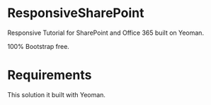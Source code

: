 # ResponsiveSharePoint
Responsive Tutorial for SharePoint and Office 365 built on Yeoman.

100% Bootstrap free.

# Requirements
This solution it built with Yeoman.
